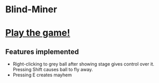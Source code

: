 # Blind-Miner

# [Play the game!](https://anuiel.github.io/Blind-Miner/game/Miner/)

## Features implemented
- Right-clicking to grey ball after showing stage gives control over it. Pressing Shift causes ball to fly away.
- Pressing E creates mayhem
